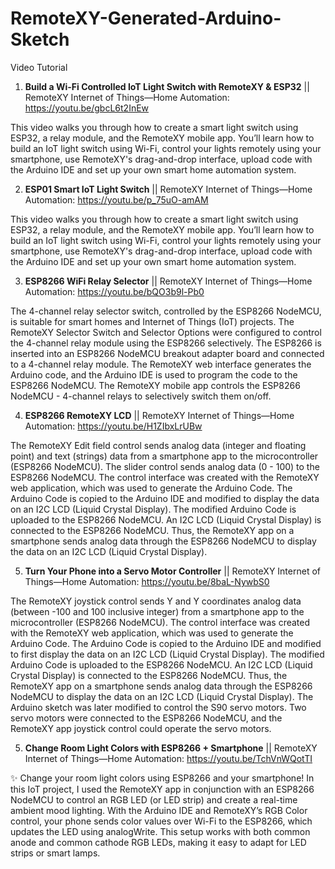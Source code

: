# RemoteXY-Generated-Arduino-Sketch



Video Tutorial
1. **Build a Wi-Fi Controlled IoT Light Switch with RemoteXY & ESP32** || RemoteXY Internet of Things—Home Automation: https://youtu.be/gbcL6t2InEw

This video walks you through how to create a smart light switch using ESP32, a relay module, and the RemoteXY mobile app. You’ll learn how to build an IoT light switch using Wi-Fi, control your lights remotely using your smartphone, use RemoteXY's drag-and-drop interface, upload code with the Arduino IDE and set up your own smart home automation system.

2. **ESP01 Smart IoT Light Switch** || RemoteXY Internet of Things—Home Automation: https://youtu.be/p_75uO-amAM

This video walks you through how to create a smart light switch using ESP32, a relay module, and the RemoteXY mobile app. You’ll learn how to build an IoT light switch using Wi-Fi, control your lights remotely using your smartphone, use RemoteXY's drag-and-drop interface, upload code with the Arduino IDE and set up your own smart home automation system.

3. **ESP8266 WiFi Relay Selector** || RemoteXY Internet of Things—Home Automation: https://youtu.be/bQO3b9l-Pb0

The 4-channel relay selector switch, controlled by the ESP8266 NodeMCU, is suitable for smart homes and Internet of Things (IoT) projects. The RemoteXY Selector Switch and Selector Options were configured to control the 4-channel relay module using the ESP8266 selectively. The ESP8266 is inserted into an ESP8266 NodeMCU breakout adapter board and connected to a 4-channel relay module. The RemoteXY web interface generates the Arduino code, and the Arduino IDE is used to program the code to the ESP8266 NodeMCU. The RemoteXY mobile app controls the ESP8266 NodeMCU - 4-channel relays to selectively switch them on/off.

4. **ESP8266 RemoteXY LCD** || RemoteXY Internet of Things—Home Automation: https://youtu.be/H1ZIbxLrUBw

The RemoteXY Edit field control sends analog data (integer and floating point) and text (strings) data from a smartphone app to the microcontroller (ESP8266 NodeMCU). The slider control sends analog data (0 - 100) to the ESP8266 NodeMCU. The control interface was created with the RemoteXY web application, which was used to generate the Arduino Code. The Arduino Code is copied to the Arduino IDE and modified to display the data on an I2C LCD (Liquid Crystal Display). The modified Arduino Code is uploaded to the ESP8266 NodeMCU. An I2C LCD (Liquid Crystal Display) is connected to the ESP8266 NodeMCU. Thus, the RemoteXY app on a smartphone sends analog data through the ESP8266 NodeMCU to display the data on an I2C LCD (Liquid Crystal Display).

5. **Turn Your Phone into a Servo Motor Controller** || RemoteXY Internet of Things—Home Automation: https://youtu.be/8baL-NywbS0

The RemoteXY joystick control sends Y and Y coordinates analog data (between -100 and 100 inclusive integer) from a smartphone app to the microcontroller (ESP8266 NodeMCU). The control interface was created with the RemoteXY web application, which was used to generate the Arduino Code. The Arduino Code is copied to the Arduino IDE and modified to first display the data on an I2C LCD (Liquid Crystal Display). The modified Arduino Code is uploaded to the ESP8266 NodeMCU. An I2C LCD (Liquid Crystal Display) is connected to the ESP8266 NodeMCU. Thus, the RemoteXY app on a smartphone sends analog data through the ESP8266 NodeMCU to display the data on an I2C LCD (Liquid Crystal Display). The Arduino sketch was later modified to control the S90 servo motors. Two servo motors were connected to the ESP8266 NodeMCU, and the RemoteXY app joystick control could operate the servo motors.

5. **Change Room Light Colors with ESP8266 + Smartphone** || RemoteXY Internet of Things—Home Automation: https://youtu.be/TchVnWQotTI

✨ Change your room light colors using ESP8266 and your smartphone! In this IoT project, I used the RemoteXY app in conjunction with an ESP8266 NodeMCU to control an RGB LED (or LED strip) and create a real-time ambient mood lighting. With the Arduino IDE and RemoteXY’s RGB Color control, your phone sends color values over Wi-Fi to the ESP8266, which updates the LED using analogWrite. This setup works with both common anode and common cathode RGB LEDs, making it easy to adapt for LED strips or smart lamps.

